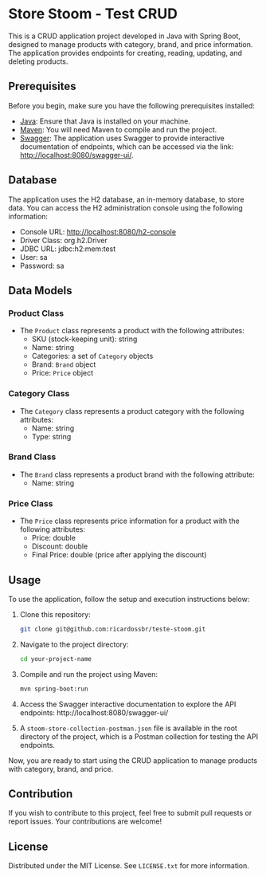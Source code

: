 # Store Stoom - Test CRUD

This is a CRUD application project developed in Java with Spring Boot, designed to manage products with category, brand, and price information. The application provides endpoints for creating, reading, updating, and deleting products.

## Prerequisites

Before you begin, make sure you have the following prerequisites installed:

- [Java](https://www.oracle.com/java/technologies/javase-downloads.html): Ensure that Java is installed on your machine.
- [Maven](https://maven.apache.org/): You will need Maven to compile and run the project.
- [Swagger](http://localhost:8080/swagger-ui/): The application uses Swagger to provide interactive documentation of endpoints, which can be accessed via the link: [http://localhost:8080/swagger-ui/](http://localhost:8080/swagger-ui/).

## Database

The application uses the H2 database, an in-memory database, to store data. You can access the H2 administration console using the following information:

- Console URL: [http://localhost:8080/h2-console](http://localhost:8080/h2-console)
- Driver Class: org.h2.Driver
- JDBC URL: jdbc:h2:mem:test
- User: sa
- Password: sa

## Data Models

### Product Class

- The `Product` class represents a product with the following attributes:
  - SKU (stock-keeping unit): string
  - Name: string
  - Categories: a set of `Category` objects
  - Brand: `Brand` object
  - Price: `Price` object

### Category Class

- The `Category` class represents a product category with the following attributes:
  - Name: string
  - Type: string

### Brand Class

- The `Brand` class represents a product brand with the following attribute:
  - Name: string

### Price Class

- The `Price` class represents price information for a product with the following attributes:
  - Price: double
  - Discount: double
  - Final Price: double (price after applying the discount)

## Usage

To use the application, follow the setup and execution instructions below:

1. Clone this repository:

   ```bash
   git clone git@github.com:ricardossbr/teste-stoom.git


2. Navigate to the project directory:

   ```bash
   cd your-project-name

3. Compile and run the project using Maven:

   ```bash
   mvn spring-boot:run

4. Access the Swagger interactive documentation to explore the API endpoints:
http://localhost:8080/swagger-ui/
5. A `stoom-store-collection-postman.json` file is available in the root directory of the project, which is a Postman collection for testing the API endpoints.

Now, you are ready to start using the CRUD application to manage products with category, brand, and price.

## Contribution
If you wish to contribute to this project, feel free to submit pull requests or report issues. Your contributions are welcome!

## License
Distributed under the MIT License. See `LICENSE.txt` for more information.



